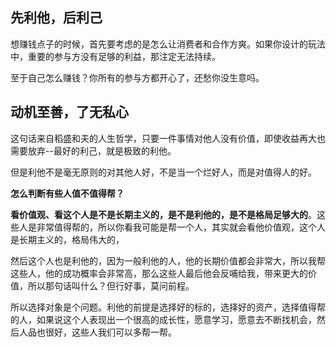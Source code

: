 ## 先利他，后利己
想赚钱点子的时候，首先要考虑的是怎么让消费者和合作方爽。如果你设计的玩法中，重要的参与方没有足够的利益，那注定无法持续。

至于自己怎么赚钱？你所有的参与方都开心了，还愁你没生意吗。

## 动机至善，了无私心
这句话来自稻盛和夫的人生哲学，只要一件事情对他人没有价值，即使收益再大也需要放弃--最好的利己，就是极致的利他。

但是利他不是毫无原则的对其他人好，不是当一个烂好人，而是对值得人的好。


**怎么判断有些人值不值得帮？**

**看价值观、看这个人是不是长期主义的，是不是利他的，是不是格局足够大的**。这些人是非常值得帮的，所以你看我可能是帮一个人，其实就会看他价值观，这个人是长期主义的，格局伟大的，

然后这个人也是利他的，因为一般利他的人，他的长期价值都会非常大，所以我帮这些人，他的成功概率会非常高，那么这些人最后他会反哺给我，带来更大的价值，所以那句话叫什么？但行好事，莫问前程。

所以选择对象是个问题。利他的前提是选择好的标的，选择好的资产，选择值得帮的人，如果说这个人表现出一个很高的成长性，愿意学习，愿意去不断找机会，然后人品也很好，这些人我们可以多帮一帮。